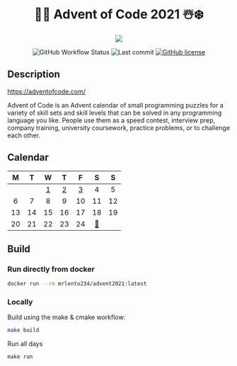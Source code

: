 <div align="center">

# 🎅🎄 Advent of Code 2021 ☃️❄️
 

![](https://img.shields.io/badge/stars%20⭐-6-gold.svg)

![GitHub Workflow Status](https://img.shields.io/github/workflow/status/lento234/advent2021/CMake)
![Last commit](https://img.shields.io/github/last-commit/lento234/advent2021)
[![GitHub license](https://img.shields.io/github/license/lento234/advent2021?color=blue)](https://github.com/lento234/advent2021/blob/main/LICENSE)

</div>

## Description

https://adventofcode.com/

Advent of Code is an Advent calendar of small programming puzzles for a variety of skill sets and skill levels that can be solved in any programming language you like. People use them as a speed contest, interview prep, company training, university coursework, practice problems, or to challenge each other. 

## Calendar

|   M   |   T   |          W           |          T           |          F           |              S              |   S   |
| :---: | :---: | :------------------: | :------------------: | :------------------: | :-------------------------: | :---: |
|       |       | [1](day01/README.md) | [2](day02/README.md) | [3](day03/README.md) |              4              |   5   |
|   6   |   7   |          8           |          9           |          10          |             11              |  12   |
|  13   |  14   |          15          |          16          |          17          |             18              |  19   |
|  20   |  21   |          22          |          23          |          24          | [🎁](https://bit.ly/3pnrWiY) |       |

## Build 

### Run directly from docker

```bash
docker run --rm mrlento234/advent2021:latest
```

### Locally

Build using the make & cmake workflow:

```bash
make build
```

Run all days
```
make run
```
